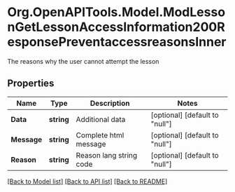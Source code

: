 # Org.OpenAPITools.Model.ModLessonGetLessonAccessInformation200ResponsePreventaccessreasonsInner
The reasons why the user cannot attempt the lesson

## Properties

Name | Type | Description | Notes
------------ | ------------- | ------------- | -------------
**Data** | **string** | Additional data | [optional] [default to "null"]
**Message** | **string** | Complete html message | [optional] [default to "null"]
**Reason** | **string** | Reason lang string code | [optional] [default to "null"]

[[Back to Model list]](../README.md#documentation-for-models) [[Back to API list]](../README.md#documentation-for-api-endpoints) [[Back to README]](../README.md)

